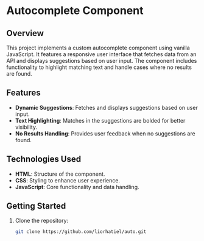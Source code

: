# Autocomplete Component

## Overview

This project implements a custom autocomplete component using vanilla JavaScript. It features a responsive user interface that fetches data from an API and displays suggestions based on user input. The component includes functionality to highlight matching text and handle cases where no results are found.

## Features

- **Dynamic Suggestions**: Fetches and displays suggestions based on user input.
- **Text Highlighting**: Matches in the suggestions are bolded for better visibility.
- **No Results Handling**: Provides user feedback when no suggestions are found.

## Technologies Used

- **HTML**: Structure of the component.
- **CSS**: Styling to enhance user experience.
- **JavaScript**: Core functionality and data handling.

## Getting Started

1. Clone the repository:
   ```bash
   git clone https://github.com/liorhatiel/auto.git

